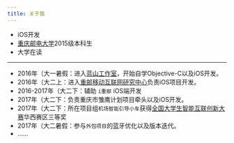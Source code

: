 ```yaml
---
title: 关于我
---
```


- iOS开发
- [重庆邮电大学][1]2015级本科生
- 大学在读

---

* 2016年（大一暑假：进入[蓝山工作室][2]，开始自学Objective-C以及iOS开发。
* 2016年（大二上：进入[重邮移动互联网研究中心][3]负责iOS项目开发。
* 2016-2017年（大二下：辅助 `i重邮` iOS端开发
* 2017年（大二下：负责重庆市雏鹰计划项目牵头以及iOS开发。
* 2017年（大二下：所在项目组`机场智能引导小车`获得[全国大学生智能互联创新大赛][4]华西赛区三等奖
* 2017年（大二暑假：参与`外包项目`的蓝牙优化以及版本迭代。
* ……

[1]: http://www.cqupt.edu.cn/  "重庆邮电大学"
[2]: http://lanshan.studio/  "蓝山工作室"
[3]: http://nmid.cqupt.edu.cn/ "重邮移动互联网研究中心"
[4]: http://www.smarterconnected.org/  "全国大学生智能互联创新大赛"


